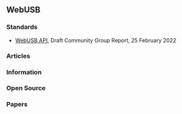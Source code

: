 ## WebUSB


### Standards
- [WebUSB API](https://wicg.github.io/webusb/), Draft Community Group Report, 25 February 2022


### Articles


### Information


### Open Source


### Papers


